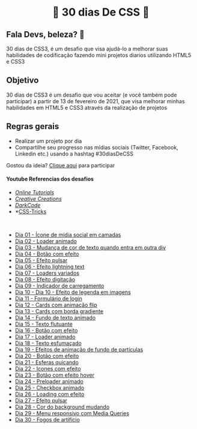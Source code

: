 <h1 align = "center"> 🚀 30 dias De CSS 🚀 </h1>

 <h2>Fala Devs, beleza? 🖖</h2>

 30 dias de CSS3, é um desafio que visa ajudá-lo a melhorar suas habilidades de codificação fazendo mini projetos diarios utilizando HTML5 e CSS3 

 ## Objetivo

30 dias de CSS3 é um desafio que vou aceitar (e você também pode participar) a partir de 13 de fevereiro de 2021, que visa melhorar minhas habilidades em HTML5 e CSS3 através da realização de projetos 

## Regras gerais

* Realizar um projeto por dia
* Compartilhe seu progresso nas mídias sociais (Twitter, Facebook, Linkedin etc.) usando a hashtag #30diasDeCSS

Gostou da ideia? 
[Clique aqui](https://github.com/MilenaCarecho/30diasDeCSS/issues/1) para participar 

#### Youtube Referencias dos desafios
* *[Online Tutorials](https://www.youtube.com/channel/UCbwXnUipZsLfUckBPsC7Jog)*
* *[Creative Creations](https://www.youtube.com/channel/UCOKmVksbzoKJKmtu7rlEM1A)*
* *[DarkCode](https://www.youtube.com/channel/UCD3KVjbb7aq2OiOffuungzw)*
* *[CSS-Tricks](https://css-tricks.com/)
<br>

* [Dia 01 - Ícone de mídia social em camadas](https://github.com/leokattah/30_dias_De_CSS/blob/main/assets/dia1.gif)
* [Dia 02 - Loader animado](https://github.com/leokattah/30_dias_De_CSS/blob/main/assets/dia2.gif)
* [Dia 03 - Mudança de cor de texto quando entra em outra div](https://github.com/leokattah/30_dias_De_CSS/blob/main/assets/dia3.gif)
* [Dia 04 - Botão com efeito](https://github.com/leokattah/30_dias_De_CSS/blob/main/assets/dia4.gif)
* [Dia 05 - Efeito pulsar](https://github.com/leokattah/30_dias_De_CSS/blob/main/assets/dia5.gif)
* [Dia 06 - Efeito lightning text](https://github.com/leokattah/30_dias_De_CSS/blob/main/assets/dia6.gif)
* [Dia 07 - Loaders variados](https://github.com/leokattah/30_dias_De_CSS/blob/main/assets/dia7.gif) 
* [Dia 08 - Efeito digitação](https://github.com/leokattah/30_dias_De_CSS/blob/main/assets/dia8.gif)
* [Dia 09 - Indicador de carregamento](https://github.com/leokattah/30_dias_De_CSS/blob/main/assets/dia9.gif)
* [Dia 10 -  Dia 10 - Efeito de legenda em imagens](https://github.com/leokattah/30_dias_De_CSS/blob/main/assets/dia10.gif)
* [Dia 11 - Formulário de login](https://github.com/leokattah/30_dias_De_CSS/blob/main/assets/dia11.gif)
* [Dia 12 - Cards com animação flip](https://github.com/leokattah/30_dias_De_CSS/blob/main/assets/dia12.gif)
* [Dia 13 - Cards com borda gradiente](https://github.com/leokattah/30_dias_De_CSS/blob/main/assets/dia13.gif)
* [Dia 14 - Fundo de texto animado](https://github.com/leokattah/30_dias_De_CSS/blob/main/assets/dia14.gif)
* [Dia 15 - Texto flutuante](https://github.com/leokattah/30_dias_De_CSS/blob/main/assets/dia15.gif)
* [Dia 16 - Botão com efeito](https://github.com/leokattah/30_dias_De_CSS/blob/main/assets/dia16.gif)
* [Dia 17 - Loader animado](https://github.com/leokattah/30_dias_De_CSS/blob/main/assets/dia17.gif)
* [Dia 18 - Texto esfumaçado](https://github.com/leokattah/30_dias_De_CSS/blob/main/assets/dia18.gif)
* [Dia 19 - Efeitos de animação de fundo de partículas](https://github.com/leokattah/30_dias_De_CSS/blob/main/assets/dia19.gif)
* [Dia 20 - Botão com efeito](https://github.com/leokattah/30_dias_De_CSS/blob/main/assets/dia20.gif)
* [Dia 21 - Esferas quicando](https://github.com/leokattah/30_dias_De_CSS/blob/main/assets/dia21.gif)
* [Dia 22 - Icones com efeito](https://github.com/leokattah/30_dias_De_CSS/blob/main/assets/dia22.gif)
* [Dia 23 - Botão com efeito hover](https://github.com/leokattah/30_dias_De_CSS/blob/main/assets/dia23.gif)
* [Dia 24 - Preloader animado](https://github.com/leokattah/30_dias_De_CSS/blob/main/assets/dia24.gif)
* [Dia 25 - Checkbox animado](https://github.com/leokattah/30_dias_De_CSS/blob/main/assets/dia25.gif)
* [Dia 26 - Loading com efeito](https://github.com/leokattah/30_dias_De_CSS/blob/main/assets/dia26.gif)
* [Dia 27 - Efeito pulsar](https://github.com/leokattah/30_dias_De_CSS/blob/main/assets/dia27.gif)
* [Dia 28 - Cor do background mudando](https://github.com/leokattah/30_dias_De_CSS/blob/main/assets/dia28.gif)
* [Dia 29 - Menu responsivo com Media Queries](https://github.com/leokattah/30_dias_De_CSS/blob/main/assets/dia29.gif)
* [Dia 30 - Fogos de artificio](https://github.com/leokattah/30_dias_De_CSS/blob/main/assets/dia30.gif)

